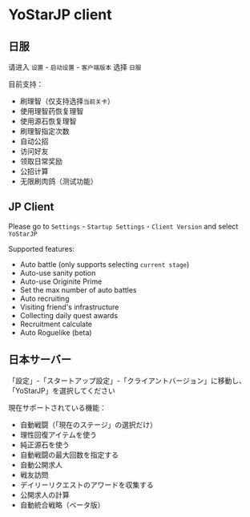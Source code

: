 # YoStarJP client

## 日服

请进入 `设置` - `启动设置` - `客户端版本` 选择 `日服`

目前支持：  

- 刷理智（仅支持选择`当前关卡`）
- 使用理智药恢复理智
- 使用源石恢复理智
- 刷理智指定次数
- 自动公招
- 访问好友
- 领取日常奖励
- 公招计算
- 无限刷肉鸽（测试功能）

## JP Client

Please go to `Settings` - `Startup Settings` - `Client Version` and select `YoStarJP`

Supported features:  

- Auto battle (only supports selecting `current stage`)
- Auto-use sanity potion
- Auto-use Originite Prime
- Set the max number of auto battles
- Auto recruiting
- Visiting friend's infrastructure
- Collecting daily quest awards
- Recruitment calculate
- Auto Roguelike (beta)

## 日本サーバー

「設定」-「スタートアップ設定」-「クライアントバージョン」に移動し、「YoStarJP」を選択してください

現在サポートされている機能：

- 自動戦闘（「現在のステージ」の選択だけ）
- 理性回復アイテムを使う
- 純正源石を使う
- 自動戦闘の最大回数を指定する
- 自動公開求人
- 戦友訪問
- デイリーリクエストのアワードを収集する
- 公開求人の計算
- 自動統合戦略（ベータ版）

